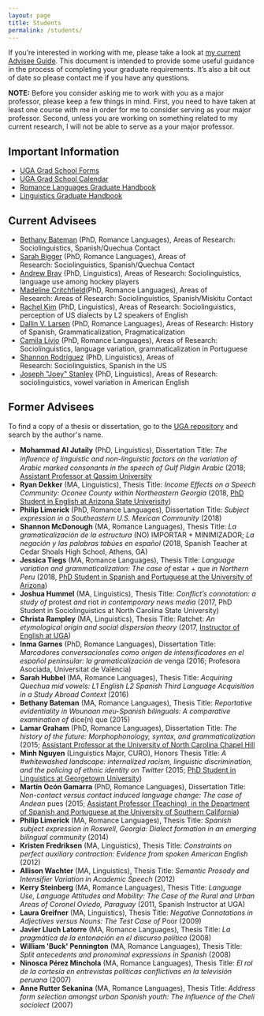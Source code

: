 ```yaml
---
layout: page
title: Students
permalink: /students/
---
```

If you’re interested in working with me, please take a look at [my current Advisee Guide](https://drive.google.com/open?id=1Id4BUW7U046KxblDi7GkwtXy7MYXNckD). This document is intended to provide some useful guidance in the process of completing your graduate requirements. It’s also a bit out of date so please contact me if you have any questions.

**NOTE:** Before you consider asking me to work with you as a major professor, please keep a few things in mind. First, you need to have taken at least one course with me in order for me to consider serving as your major professor. Second, unless you are working on something related to my current research, I will not be able to serve as a your major professor.

## Important Information
- [UGA Grad School Forms](http://grad.uga.edu/index.php/current-students/forms/)
- [UGA Grad School Calendar](http://grad.uga.edu/index.php/current-students/important-dates-deadlines/)
- [Romance Languages Graduate Handbook](http://rom.uga.edu/graduate-handbook)
- [Linguistics Graduate Handbook](https://ling.franklin.uga.edu/sites/default/files/inline-files/Graduate%20Handbook%20Revised%20July%202019.pdf)

## Current Advisees

- [Bethany Bateman](https://www.rom.uga.edu/directory/people/bethany-bateman) (PhD, Romance Languages), Areas of Research: Sociolinguistics, Spanish/Quechua Contact
- [Sarah Bigger](https://www.rom.uga.edu/directory/people/sarah-bigger) (PhD, Romance Languages), Areas of Research:&nbsp;Sociolinguistics, Spanish/Quechua Contact
- [Andrew Bray](http://www.linguistics.uga.edu/directory/people/andrew-bray) (PhD, Linguistics), Areas of Research: Sociolinguistics, language use among hockey players
- [Madeline Critchfield](http://rom.uga.edu/directory/madeline-critchfield)(PhD, Romance Languages), Areas of Research:&nbsp;Areas of Research: Sociolinguistics, Spanish/Miskitu Contact
- [Rachel Kim](http://www.linguistics.uga.edu/directory/people/dot-eum-kim) (PhD, Linguistics), Areas of Research: Sociolinguistics, perception of US dialects by L2 speakers of English
- [Dallin V. Larsen](http://rom.uga.edu/directory/people/dallin-v-larsen) (PhD, Romance Languages), Areas of Research: History of Spanish, Grammaticalization, Pragmaticalization
- [Camila Lívio](http://rom.uga.edu/directory/camila-livio-emidio) (PhD, Romance Languages), Areas of Research: Sociolinguistics, language variation, grammaticalization in Portuguese
- [Shannon Rodríguez](http://www.linguistics.uga.edu/directory/people/shannon-rodriguez) (PhD, Linguistics), Areas of Research:&nbsp;Sociolinguistics, Spanish in the US
- [Joseph "Joey" Stanley](http://joeystanley.com/) (PhD, Linguistics), Areas of Research: sociolinguistics, vowel variation in American English
  
## Former Advisees
To find a copy of a thesis or dissertation, go to the [UGA repository](http://dbs.galib.uga.edu/cgi-bin/getd.cgi?userid=galileo&amp;serverno=22&amp;instcode=uga1) and search by the author's name.

- **Mohammad Al Jutaily** (PhD, Linguistics), Dissertation Title: *The inﬂuence of linguistic and non-linguistic factors on the variation of Arabic marked consonants in the speech of Gulf Pidgin Arabic* (2018; [Assistant Professor at Qassim University](https://www.qu.edu.sa/)
- **Ryan Dekker** (MA, Linguistics), Thesis Title: *Income Effects on a Speech Community: Oconee County within Northeastern Georgia* (2018, [PhD Student in English at Arizona State Univerisity](https://english.asu.edu/content/ryan-dekker))
- **Philip Limerick** (PhD, Romance Languages), Dissertation Title: *Subject expression in a Southeastern U.S. Mexican Community* (2018)
- **Shannon McDonough** (MA, Romance Languages), Thesis Title: *La gramaticalización de la estructura* (NO) IMPORTAR + MINIMIZADOR; *La negación y las palabras tabúes en español* (2018, Spanish Teacher at Cedar Shoals High School, Athens, GA)
- **Jessica Tiegs** (MA, Romance Languages), Thesis Title: *Language variation and grammaticalization: The case of* estar + que *in Northern Peru* (2018, [PhD Student in Spanish and Portuguese at the University of Arizona](https://spanish.arizona.edu/people/jtiegs))
- **Joshua Hummel** (MA, Linguistics), Thesis Title: *Conflict’s connotation: a study of* protest *and* riot *in contemporary news media* (2017, PhD Student in Sociolinguistics at North Carolina State University)
- **Christa Rampley** (MA, Linguistics), Thesis Title: Ratchet: *An etymological origin and social dispersion theory* (2017, [Instructor of English at UGA](https://www.english.uga.edu/directory/people/christa-rampley))
- **Inma Garnes** (PhD, Romance Languages), Dissertation Title: *Marcadores conversacionales como origen de intensificadores en el español peninsular: la gramaticalización de* venga (2016; Profesora Asociada, Universitat de València)
- **Sarah Hubbel** (MA, Romance Languages), Thesis Title: *Acquiring Quechua mid vowels: L1 English L2 Spanish Third Language Acquisition in a Study Abroad Context* (2016)
- **Bethany Bateman** (MA, Romance Languages), Thesis Title: *Reportative evidentiality in Wounaan meu-Spanish bilinguals: A comparative examination of* dice(n) que (2015)
- **Lamar Graham** (PhD, Romance Languages), Dissertation Title: *The history of the future: Morphophonology, syntax, and grammaticalization* (2015; [Assistant Professor at the University of North Carolina Chapel Hill](https://sites.google.com/site/lamaragrahamphd/index)
- **Minh Nguyen** (Linguistics Major, CURO), Honors Thesis Title: *A #whitewashed landscape: internalized racism, linguistic discrimination, and the policing of ethnic identity on Twitter* (2015; [PhD Student in Linguistics at Georgetown University](https://linguistics.georgetown.edu/people/phd-students/current))
- **Martín Ocón Gamarra** (PhD, Romance Languages), Dissertation Title: *Non-contact versus contact induced language change: The case of Andean* pues (2015; [Assistant Professor (Teaching)  in the Department of Spanish and Portuguese at the University of Southern California](https://dornsife.usc.edu/cf/faculty-and-staff/faculty.cfm?pid=1058679))
- **Philip Limerick** (MA, Romance Languages), Thesis Title: *Spanish subject expression in Roswell, Georgia: Dialect formation in an emerging bilingual community* (2014)
- **Kristen Fredriksen** (MA, Linguistics), Thesis Title: *Constraints on perfect auxiliary contraction: Evidence from spoken American English* (2012)
- **Allison Wachter** (MA, Linguistics), Thesis Title: *Semantic Prosody and Intensifier Variation in Academic Speech* (2012)
- **Kerry Steinberg** (MA, Romance Languages), Thesis Title: *Language Use, Language Attitudes and Mobility: The Case of the Rural and Urban Areas of Coronel Oviedo, Paraguay* (2011, Spanish Instructor at UGA)
- **Laura Greifner** (MA, Linguistics), Thesis Title: *Negative Connotations in Adjectives versus Nouns: The Test Case of* Poor (2009)
- **Javier Lluch Latorre** (MA, Romance Languages), Thesis Title: *La pragmática de la entonación en el discurso político* (2008) 
- **William 'Buck' Pennington** (MA, Romance Languages), Thesis Title: *Split antecedents and pronominal expressions in Spanish* (2008)
- **Ninosca Pérez Minchola** (MA, Romance Languages), Thesis Title: *El rol de la cortesía en entrevistas políticas conflictivas en la televisión peruana* (2007)
- **Anne Rutter Sekanina** (MA, Romance Languages), Thesis Title: *Address form selection amongst urban Spanish youth: The influence of the Cheli sociolect* (2007)
